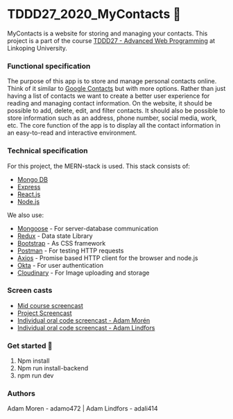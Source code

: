 # TDDD27_2020_MyContacts 📙

MyContacts is a website for storing and managing your contacts. This project is a part of the course [TDDD27 - Advanced Web Programming](https://liu.se/studieinfo/en/kurs/tddd27/vt-2018) at Linkoping University.

### Functional specification

The purpose of this app is to store and manage personal contacts online. Think of it similar to [Google Contacts](https://contacts.google.com/) but with more options. Rather than just having a list of contacts we want to create a better user experience for reading and managing contact information. On the website, it should be possible to add, delete, edit, and filter contacts. It should also be possible to store information such as an address, phone number, social media, work, etc. The core function of the app is to display all the contact information in an easy-to-read and interactive environment.

### Technical specification
For this project, the MERN-stack is used. This stack consists of:
* [Mongo DB](https://www.mongodb.com/)
* [Express](https://expressjs.com/)
* [React.js](https://reactjs.org/)
* [Node.js](https://nodejs.org/en/)

We also use:
* [Mongoose](https://mongoosejs.com/) - For server-database communication
* [Redux](https://redux.js.org/introduction/getting-started) - Data state Library
* [Bootstrap](https://getbootstrap.com/) - As CSS framework
* [Postman](https://www.postman.com/) - For testing HTTP requests
* [Axios](https://github.com/axios/axios) - Promise based HTTP client for the browser and node.js
* [Okta](https://www.okta.com/) - For user authentication
* [Cloudinary](https://cloudinary.com/) - For Image uploading and storage

### Screen casts
* [Mid course screencast](https://www.youtube.com/watch?v=uphe7jRGu-Y)
* [Project Screencast](https://www.youtube.com/watch?v=LZ54RAhoL4g)
* [Individual oral code screencast - Adam Morén](https://www.youtube.com/watch?v=g4EaAPcxP1E)
* [Individual oral code screencast - Adam Lindfors](https://www.youtube.com/watch?v=MQ3SScJAEic)


### Get started 🚀

1. Npm install
2. Npm run install-backend
3. npm run dev

### Authors 
Adam Moren - adamo472 | Adam Lindfors - adali414


